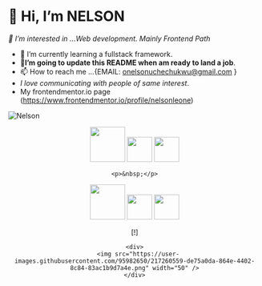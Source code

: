 # 👋 Hi, I’m NELSON
*👀 I’m interested in ...Web development. Mainly Frontend Path*
- 🌱 I’m currently learning a fullstack framework.
- **💞️I’m going to update this README when am ready to land a job**.
- 📫 How to reach me ...{EMAIL: onelsonuchechukwu@gmail.com }  
- *I love communicating with people of same interest*.
- My frontendmentor.io page (https://www.frontendmentor.io/profile/nelsonleone)

![Nelson](https://user-images.githubusercontent.com/95982650/211197145-09f759f9-7b42-493e-bb6d-174488820ede.gif)

<div align="center">
     <div>
       <img src="https://user-images.githubusercontent.com/95982650/217250559-0ec52c46-1a79-42ab-8d7f-4697e19cceab.png" width="70" />
      <img src="https://user-images.githubusercontent.com/95982650/217252667-0291b599-69f7-4cfd-8995-c3a058d3e4b7.png" width="50"/>
      <img src="https://user-images.githubusercontent.com/95982650/217254138-eeb64c65-0c5f-4f94-8671-0437d8d22f23.png" width="50"  />
     </div>
  
    <p>&nbsp;</p>
  <div>
    <img src="https://user-images.githubusercontent.com/95982650/217256846-df4b3dee-ca47-4773-84fa-b2fb2310a2d1.png" width="70" />
    <img src="https://user-images.githubusercontent.com/95982650/217259525-3aa1c059-cda9-4b54-ab8a-9adffc364e5d.png" width="50" />
    <img src="https://user-images.githubusercontent.com/95982650/217261260-e8ddcc50-482b-4b04-8115-2a88ac50abcd.png" width="50" />
  </div>
  
   [!]

    <div>
      <img src="https://user-images.githubusercontent.com/95982650/217260559-de75a0da-864e-4402-8c84-83ac1b9d7a4e.png" width="50" />
    </div>
 </div>
 
  

<!---
nelsonleone/nelsonleone is a ✨ special ✨ repository because its `README.md` (this file) appears on your GitHub profile.
You can click the Preview link to take a look at your changes.


--->
